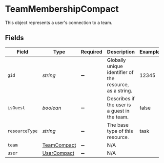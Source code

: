 # TeamMembershipCompact

This object represents a user's connection to a team.


## Fields

| Field                                                    | Type                                                     | Required                                                 | Description                                              | Example                                                  |
| -------------------------------------------------------- | -------------------------------------------------------- | -------------------------------------------------------- | -------------------------------------------------------- | -------------------------------------------------------- |
| `gid`                                                    | *string*                                                 | :heavy_minus_sign:                                       | Globally unique identifier of the resource, as a string. | 12345                                                    |
| `isGuest`                                                | *boolean*                                                | :heavy_minus_sign:                                       | Describes if the user is a guest in the team.            | false                                                    |
| `resourceType`                                           | *string*                                                 | :heavy_minus_sign:                                       | The base type of this resource.                          | task                                                     |
| `team`                                                   | [TeamCompact](../../models/shared/teamcompact.md)        | :heavy_minus_sign:                                       | N/A                                                      |                                                          |
| `user`                                                   | [UserCompact](../../models/shared/usercompact.md)        | :heavy_minus_sign:                                       | N/A                                                      |                                                          |